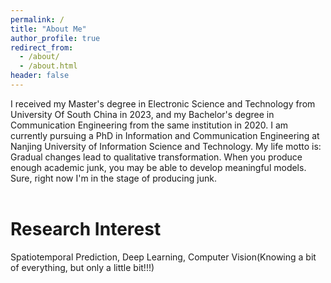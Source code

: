 ```yaml
---
permalink: /
title: "About Me"
author_profile: true
redirect_from: 
  - /about/
  - /about.html
header: false
---
```


I received my Master's degree in Electronic Science and Technology from University Of South China in 2023, and my Bachelor's degree in Communication Engineering from the same institution in 2020. I am currently pursuing a PhD in Information and Communication Engineering at Nanjing University of Information Science and Technology. My life motto is: Gradual changes lead to qualitative transformation. When you produce enough academic junk, you may be able to develop meaningful models. Sure, right now I'm in the stage of producing junk.<br>
  <br>

Research Interest
=====
  
Spatiotemporal Prediction, Deep Learning, Computer Vision(Knowing a bit of everything, but only a little bit!!!)<br><br><br>
